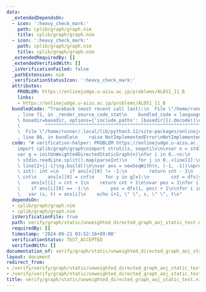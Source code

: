 ```yaml
---
data:
  _extendedDependsOn:
  - icon: ':heavy_check_mark:'
    path: cplib/graph/graph.nim
    title: cplib/graph/graph.nim
  - icon: ':heavy_check_mark:'
    path: cplib/graph/graph.nim
    title: cplib/graph/graph.nim
  _extendedRequiredBy: []
  _extendedVerifiedWith: []
  _isVerificationFailed: false
  _pathExtension: nim
  _verificationStatusIcon: ':heavy_check_mark:'
  attributes:
    PROBLEM: https://onlinejudge.u-aizu.ac.jp/problems/ALDS1_11_B
    links:
    - https://onlinejudge.u-aizu.ac.jp/problems/ALDS1_11_B
  bundledCode: "Traceback (most recent call last):\n  File \"/home/runner/.local/lib/python3.12/site-packages/onlinejudge_verify/documentation/build.py\"\
    , line 71, in _render_source_code_stat\n    bundled_code = language.bundle(stat.path,\
    \ basedir=basedir, options={'include_paths': [basedir]}).decode()\n          \
    \         ^^^^^^^^^^^^^^^^^^^^^^^^^^^^^^^^^^^^^^^^^^^^^^^^^^^^^^^^^^^^^^^^^^^^^^^^^^^^^^^^^\n\
    \  File \"/home/runner/.local/lib/python3.12/site-packages/onlinejudge_verify/languages/nim.py\"\
    , line 86, in bundle\n    raise NotImplementedError\nNotImplementedError\n"
  code: "# verification-helper: PROBLEM https://onlinejudge.u-aizu.ac.jp/problems/ALDS1_11_B\n\
    import cplib/graph/graph\nimport strutils, sequtils\n\nvar n = stdin.readLine.parseint\n\
    var g = initUnWeightedDirectedStaticGraph(n)\nfor i in 0..<n:\n    var line =\
    \ stdin.readLine.split().map(parseInt)\n    for j in 0..<line[1]:\n        g.add_edge(line[0]-1,\
    \ line[2+j]-1)\ng.build()\n\nvar ans = newSeqWith(n, (-1, -1))\nproc dfs(x, cnt:\
    \ int): int =\n    if ans[x][0] != -1:\n        return cnt - 1\n    var cnt =\
    \ cnt\n    ans[x][0] = cnt\n    for y in g[x]:\n        cnt = dfs(y, cnt+1)\n\
    \    ans[x][1] = cnt + 1\n    return cnt + 1\n\nvar pos = 1\nfor i in 0..<n:\n\
    \    if ans[i][0] == -1:\n        pos = dfs(i, pos) + 1\n\nfor i in 0..<n:\n \
    \   var (s, t) = ans[i]\n    echo i+1, \" \", s, \" \", t\n"
  dependsOn:
  - cplib/graph/graph.nim
  - cplib/graph/graph.nim
  isVerificationFile: true
  path: verify/graph/static/unweighted_directed_graph_aoj_static_test.nim
  requiredBy: []
  timestamp: '2024-09-21 03:52:16+09:00'
  verificationStatus: TEST_ACCEPTED
  verifiedWith: []
documentation_of: verify/graph/static/unweighted_directed_graph_aoj_static_test.nim
layout: document
redirect_from:
- /verify/verify/graph/static/unweighted_directed_graph_aoj_static_test.nim
- /verify/verify/graph/static/unweighted_directed_graph_aoj_static_test.nim.html
title: verify/graph/static/unweighted_directed_graph_aoj_static_test.nim
---
```

